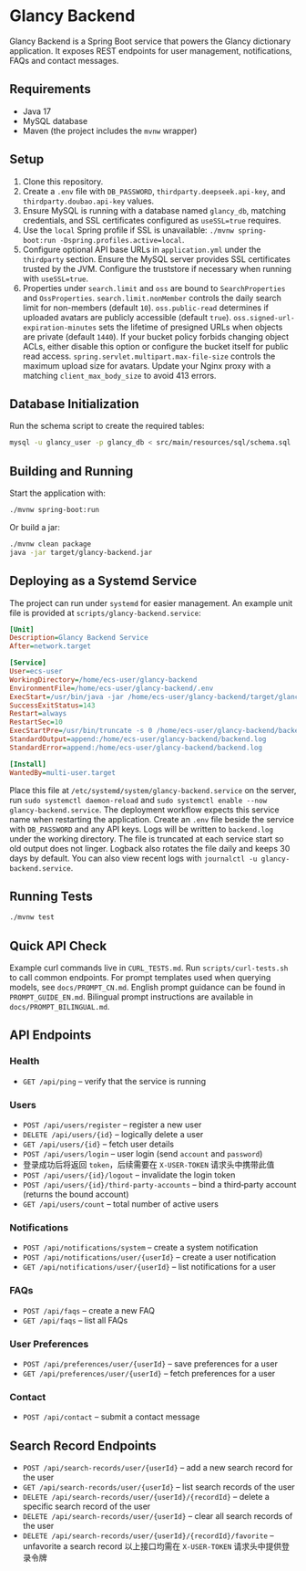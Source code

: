 # Glancy Backend

Glancy Backend is a Spring Boot service that powers the Glancy dictionary application. It exposes REST endpoints for user management, notifications, FAQs and contact messages.

## Requirements

- Java 17
- MySQL database
- Maven (the project includes the `mvnw` wrapper)

## Setup

1. Clone this repository.
2. Create a `.env` file with `DB_PASSWORD`, `thirdparty.deepseek.api-key`, and `thirdparty.doubao.api-key` values.
3. Ensure MySQL is running with a database named `glancy_db`, matching credentials, and SSL certificates configured as `useSSL=true` requires.
4. Use the `local` Spring profile if SSL is unavailable: `./mvnw spring-boot:run -Dspring.profiles.active=local`.
5. Configure optional API base URLs in `application.yml` under the `thirdparty` section.
Ensure the MySQL server provides SSL certificates trusted by the JVM. Configure the truststore if necessary when running with `useSSL=true`.
6. Properties under `search.limit` and `oss` are bound to `SearchProperties` and `OssProperties`.
   `search.limit.nonMember` controls the daily search limit for non-members (default `10`).
   `oss.public-read` determines if uploaded avatars are publicly accessible (default `true`).
   `oss.signed-url-expiration-minutes` sets the lifetime of presigned URLs when objects are private (default `1440`).
   If your bucket policy forbids changing object ACLs, either disable this option
   or configure the bucket itself for public read access.
   `spring.servlet.multipart.max-file-size` controls the maximum upload size for avatars.
   Update your Nginx proxy with a matching `client_max_body_size` to avoid 413 errors.

## Database Initialization

Run the schema script to create the required tables:
```bash
mysql -u glancy_user -p glancy_db < src/main/resources/sql/schema.sql
```

## Building and Running

Start the application with:

```bash
./mvnw spring-boot:run
```

Or build a jar:

```bash
./mvnw clean package
java -jar target/glancy-backend.jar
```

## Deploying as a Systemd Service

The project can run under `systemd` for easier management. An example unit file
is provided at `scripts/glancy-backend.service`:

```ini
[Unit]
Description=Glancy Backend Service
After=network.target

[Service]
User=ecs-user
WorkingDirectory=/home/ecs-user/glancy-backend
EnvironmentFile=/home/ecs-user/glancy-backend/.env
ExecStart=/usr/bin/java -jar /home/ecs-user/glancy-backend/target/glancy-backend.jar
SuccessExitStatus=143
Restart=always
RestartSec=10
ExecStartPre=/usr/bin/truncate -s 0 /home/ecs-user/glancy-backend/backend.log
StandardOutput=append:/home/ecs-user/glancy-backend/backend.log
StandardError=append:/home/ecs-user/glancy-backend/backend.log

[Install]
WantedBy=multi-user.target
```

Place this file at `/etc/systemd/system/glancy-backend.service` on the server,
run `sudo systemctl daemon-reload` and `sudo systemctl enable --now glancy-backend.service`.
The deployment workflow expects this service name when restarting the application.
Create an `.env` file beside the service with `DB_PASSWORD` and any API keys.
Logs will be written to `backend.log` under the working directory. The file is truncated at each service start so old output does not linger. Logback also rotates the file daily and keeps 30 days by default.
You can also view recent logs with `journalctl -u glancy-backend.service`.

## Running Tests

```bash
./mvnw test
```
## Quick API Check
Example curl commands live in `CURL_TESTS.md`. Run `scripts/curl-tests.sh` to call common endpoints.
For prompt templates used when querying models, see `docs/PROMPT_CN.md`.
English prompt guidance can be found in `PROMPT_GUIDE_EN.md`.
Bilingual prompt instructions are available in `docs/PROMPT_BILINGUAL.md`.
## API Endpoints


### Health
- `GET /api/ping` – verify that the service is running

### Users
- `POST /api/users/register` – register a new user
- `DELETE /api/users/{id}` – logically delete a user
- `GET /api/users/{id}` – fetch user details
- `POST /api/users/login` – user login (send `account` and `password`)
- 登录成功后将返回 `token`，后续需要在 `X-USER-TOKEN` 请求头中携带此值
- `POST /api/users/{id}/logout` – invalidate the login token
- `POST /api/users/{id}/third-party-accounts` – bind a third‑party account (returns the bound account)
- `GET /api/users/count` – total number of active users

### Notifications
- `POST /api/notifications/system` – create a system notification
- `POST /api/notifications/user/{userId}` – create a user notification
- `GET /api/notifications/user/{userId}` – list notifications for a user

### FAQs
- `POST /api/faqs` – create a new FAQ
- `GET /api/faqs` – list all FAQs

### User Preferences
- `POST /api/preferences/user/{userId}` – save preferences for a user
- `GET /api/preferences/user/{userId}` – fetch preferences for a user

### Contact
- `POST /api/contact` – submit a contact message

## Search Record Endpoints

- `POST /api/search-records/user/{userId}` – add a new search record for the user
- `GET /api/search-records/user/{userId}` – list search records of the user
- `DELETE /api/search-records/user/{userId}/{recordId}` – delete a specific search record of the user
- `DELETE /api/search-records/user/{userId}` – clear all search records of the user
- `DELETE /api/search-records/user/{userId}/{recordId}/favorite` – unfavorite a search record
  以上接口均需在 `X-USER-TOKEN` 请求头中提供登录令牌



